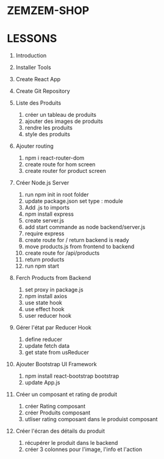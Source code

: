 #  ZEMZEM-SHOP

# LESSONS

1. Introduction 
2. Installer Tools
3. Create React App 
4. Create Git Repository
5. Liste des Produits 
   1. créer un tableau de produits 
   2. ajouter des images de produits 
   3. rendre les produits 
   4. style des produits

6. Ajouter routing
    1. npm i react-router-dom
    2. create route for hom screen
    3. create router for product screen 

7. Créer Node.js Server 
    1. run npm init in root folder 
    2. update package.json set type : module 
    3. Add .js to imports 
    4. npm install express 
    5. create server.js 
    6. add start commande as node backend/server.js
    7. require express 
    8. create route for / return backend is ready 
    9. move products.js from frontend to backend 
    10. create route for /api/products
    11. return products 
    12. run npm start

8. Ferch Products from Backend 
    1. set proxy in package.js
    2. npm install axios 
    3. use state hook
    4. use effect hook  
    5. user reducer hook   

9. Gérer l'état par Reducer Hook 
    1. define reducer
    2. update fetch data
    3. get state from usReducer

10. Ajouter Bootstrap UI Framework
    1. npm install react-bootstrap bootstrap 
    2. update App.js   

11. Créer un composant et rating de produit     
    1. créer Rating composant
    2. créer Produits composant
    3. utliser rating composant dans le produist composant

12. Créer l'écran des détails du produit
    1. récupérer le produit dans le backend
    2. créer 3 colonnes pour l'image, l'info et l'action


